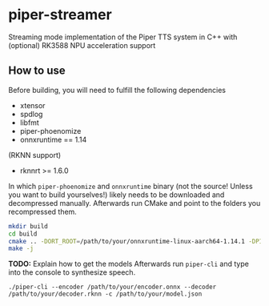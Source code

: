 # piper-streamer

Streaming mode implementation of the Piper TTS system in C++ with (optional) RK3588 NPU acceleration support

## How to use

Before building, you will need to fulfill the following dependencies

* xtensor
* spdlog
* libfmt
* piper-phoenomize
* onnxruntime == 1.14

(RKNN support)
* rknnrt >= 1.6.0

In which `piper-phoenomize` and `onnxruntime` binary (not the source! Unless you want to build yourselves!) likely needs to be downloaded and decompressed manually. Afterwards run CMake and point to the folders you recompressed them.

```bash
mkdir build
cd build
cmake .. -DORT_ROOT=/path/to/your/onnxruntime-linux-aarch64-1.14.1 -DPIPER_PHONEMIZE_ROOT=/path/to/your/piper-phonemize-2023-11-14 -DCMAKE_BUILD_TYPE=Release
make -j
```

**TODO:** Explain how to get the models
Afterwards run `piper-cli` and type into the console to synthesize speech.

```plaintext
./piper-cli --encoder /path/to/your/encoder.onnx --decoder /path/to/your/decoder.rknn -c /path/to/your/model.json
```
